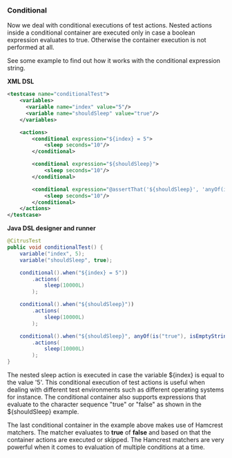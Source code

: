 ### Conditional

Now we deal with conditional executions of test actions. Nested actions inside a conditional container are executed only in case a boolean expression evaluates to true. Otherwise the container execution is not performed at all.

See some example to find out how it works with the conditional expression string.

**XML DSL** 

```xml
<testcase name="conditionalTest">
    <variables>
      <variable name="index" value="5"/>
      <variable name="shouldSleep" value="true"/>
    </variables>

    <actions>
        <conditional expression="${index} = 5">
            <sleep seconds="10"/>
        </conditional>

        <conditional expression="${shouldSleep}">
            <sleep seconds="10"/>
        </conditional>

        <conditional expression="@assertThat('${shouldSleep}', 'anyOf(is(true), isEmptyString())')@">
            <sleep seconds="10"/>
        </conditional>
    </actions>
</testcase>
```

**Java DSL designer and runner** 

```java
@CitrusTest
public void conditionalTest() {
    variable("index", 5);
    variable("shouldSleep", true);

    conditional().when("${index} = 5"))
        .actions(
            sleep(10000L)
        );

    conditional().when("${shouldSleep}"))
        .actions(
            sleep(10000L)
        );

    conditional().when("${shouldSleep}", anyOf(is("true"), isEmptyString()))
        .actions(
            sleep(10000L)
        );
}
```

The nested sleep action is executed in case the variable ${index} is equal to the value '5'. This conditional execution of test actions is useful when dealing with different test environments such as different operating systems for instance. The conditional container also supports expressions that evaluate to the character sequence "true" or "false" as shown in the ${shouldSleep} example.

The last conditional container in the example above makes use of Hamcrest matchers. The matcher evaluates to **true** of **false** and based on that the container actions are executed or skipped. The Hamcrest matchers are very powerful when it comes to evaluation of multiple conditions at a time.

